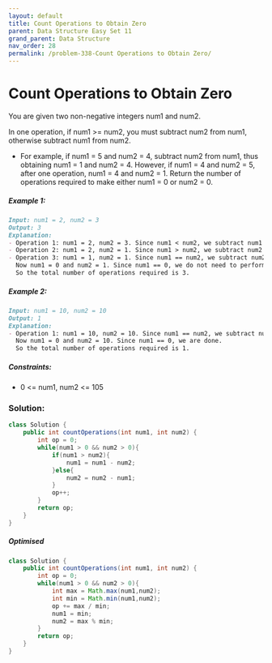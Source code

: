 ```yaml
---
layout: default
title: Count Operations to Obtain Zero
parent: Data Structure Easy Set 11
grand_parent: Data Structure
nav_order: 28
permalink: /problem-338-Count Operations to Obtain Zero/
---
```

# Count Operations to Obtain Zero
You are given two non-negative integers num1 and num2.

In one operation, if num1 >= num2, you must subtract num2 from num1, otherwise subtract num1 from num2.

* For example, if num1 = 5 and num2 = 4, subtract num2 from num1, thus obtaining num1 = 1 and num2 = 4. However, if num1 = 4 and num2 = 5, after one operation, num1 = 4 and num2 = 1.
Return the number of operations required to make either num1 = 0 or num2 = 0.

##### Example 1:
```markdown
Input: num1 = 2, num2 = 3
Output: 3
Explanation:
- Operation 1: num1 = 2, num2 = 3. Since num1 < num2, we subtract num1 from num2 and get num1 = 2, num2 = 3 - 2 = 1.
- Operation 2: num1 = 2, num2 = 1. Since num1 > num2, we subtract num2 from num1.
- Operation 3: num1 = 1, num2 = 1. Since num1 == num2, we subtract num2 from num1.
  Now num1 = 0 and num2 = 1. Since num1 == 0, we do not need to perform any further operations.
  So the total number of operations required is 3.
```
##### Example 2:
```markdown
Input: num1 = 10, num2 = 10
Output: 1
Explanation:
- Operation 1: num1 = 10, num2 = 10. Since num1 == num2, we subtract num2 from num1 and get num1 = 10 - 10 = 0.
  Now num1 = 0 and num2 = 10. Since num1 == 0, we are done.
  So the total number of operations required is 1.
```
##### Constraints:
* 0 <= num1, num2 <= 105

### Solution:
```java
class Solution {
    public int countOperations(int num1, int num2) {
        int op = 0;
        while(num1 > 0 && num2 > 0){
            if(num1 > num2){
                num1 = num1 - num2;
            }else{
                num2 = num2 - num1;
            }
            op++;
        }
        return op;
    }
}
```
##### Optimised 
```java
class Solution {
    public int countOperations(int num1, int num2) {
        int op = 0;
        while(num1 > 0 && num2 > 0){
            int max = Math.max(num1,num2);
            int min = Math.min(num1,num2);
            op += max / min;
            num1 = min;
            num2 = max % min;
        }
        return op;
    }
}
```